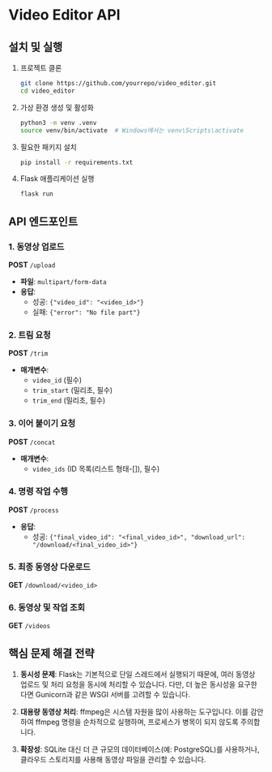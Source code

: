 # Video Editor API

## 설치 및 실행

1. 프로젝트 클론
    ```bash
    git clone https://github.com/yourrepo/video_editor.git
    cd video_editor
    ```

2. 가상 환경 생성 및 활성화
    ```bash
    python3 -m venv .venv
    source venv/bin/activate  # Windows에서는 venv\Scripts\activate
    ```

3. 필요한 패키지 설치
    ```bash
    pip install -r requirements.txt
    ```

4. Flask 애플리케이션 실행
    ```bash
    flask run
    ```

## API 엔드포인트

### 1. 동영상 업로드

**POST** `/upload`

- **파일**: `multipart/form-data`
- **응답**: 
    - 성공: `{"video_id": "<video_id>"}`
    - 실패: `{"error": "No file part"}`

### 2. 트림 요청

**POST** `/trim`

- **매개변수**: 
    - `video_id` (필수)
    - `trim_start` (밀리초, 필수)
    - `trim_end` (밀리초, 필수)

### 3. 이어 붙이기 요청

**POST** `/concat`

- **매개변수**: 
    - `video_ids` (ID 목록(리스트 형태-[]), 필수)

### 4. 명령 작업 수행

**POST** `/process`

- **응답**: 
    - 성공: `{"final_video_id": "<final_video_id>", "download_url": "/download/<final_video_id>"}`

### 5. 최종 동영상 다운로드

**GET** `/download/<video_id>`

### 6. 동영상 및 작업 조회

**GET** `/videos`

## 핵심 문제 해결 전략

1. **동시성 문제**: Flask는 기본적으로 단일 스레드에서 실행되기 때문에, 여러 동영상 업로드 및 처리 요청을 동시에 처리할 수 있습니다. 다만, 더 높은 동시성을 요구한다면 Gunicorn과 같은 WSGI 서버를 고려할 수 있습니다.

2. **대용량 동영상 처리**: ffmpeg은 시스템 자원을 많이 사용하는 도구입니다. 이를 감안하여 ffmpeg 명령을 순차적으로 실행하며, 프로세스가 병목이 되지 않도록 주의합니다.

3. **확장성**: SQLite 대신 더 큰 규모의 데이터베이스(예: PostgreSQL)를 사용하거나, 클라우드 스토리지를 사용해 동영상 파일을 관리할 수 있습니다.
